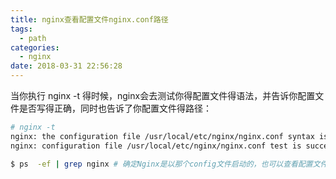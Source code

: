 ```yaml
---
title: nginx查看配置文件nginx.conf路径
tags:
  - path
categories:
  - nginx
date: 2018-03-31 22:56:28
---
```


当你执行 nginx -t 得时候，nginx会去测试你得配置文件得语法，并告诉你配置文件是否写得正确，同时也告诉了你配置文件得路径：

```bash
# nginx -t
nginx: the configuration file /usr/local/etc/nginx/nginx.conf syntax is ok
nginx: configuration file /usr/local/etc/nginx/nginx.conf test is successful
```

```bash
$ ps  -ef | grep nginx # 确定Nginx是以那个config文件启动的，也可以查看配置文件nginx.conf路径
```
